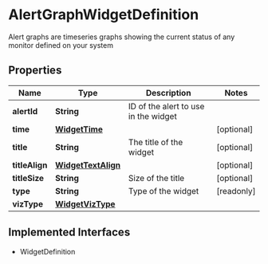 

# AlertGraphWidgetDefinition

Alert graphs are timeseries graphs showing the current status of any monitor defined on your system
## Properties

Name | Type | Description | Notes
------------ | ------------- | ------------- | -------------
**alertId** | **String** | ID of the alert to use in the widget | 
**time** | [**WidgetTime**](WidgetTime.md) |  |  [optional]
**title** | **String** | The title of the widget |  [optional]
**titleAlign** | [**WidgetTextAlign**](WidgetTextAlign.md) |  |  [optional]
**titleSize** | **String** | Size of the title |  [optional]
**type** | **String** | Type of the widget |  [readonly]
**vizType** | [**WidgetVizType**](WidgetVizType.md) |  | 


## Implemented Interfaces

* WidgetDefinition


